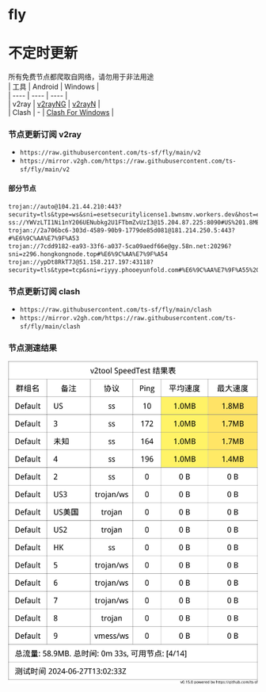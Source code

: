 # fly
# 不定时更新
所有免费节点都爬取自网络，请勿用于非法用途  
|  工具  | Android  | Windows  |  
|  ----  | ----   | ----  |  
| v2ray  | [v2rayNG](https://github.com/2dust/v2rayNG/releases) | [v2rayN](https://github.com/2dust/v2rayN/releases) |  
| Clash  | - | [Clash For Windows](https://github.com/2dust/clashN/releases) | 
  
### 节点更新订阅  v2ray
- `https://raw.githubusercontent.com/ts-sf/fly/main/v2`  
- `https://mirror.v2gh.com/https://raw.githubusercontent.com/ts-sf/fly/main/v2`  

#### 部分节点  
``` 
trojan://auto@104.21.44.210:443?security=tls&type=ws&sni=esetsecuritylicense1.bwnsmv.workers.dev&host=esetsecuritylicense1.bwnsmv.workers.dev#%E6%9C%AA%E7%9F%A52
ss://YWVzLTI1Ni1nY206UENubkg2U1FTbmZvUzI3@15.204.87.225:8090#US%201.8MB%2Fs
trojan://2a706bc6-303d-4589-90b9-1779de85d081@181.214.250.5:443?#%E6%9C%AA%E7%9F%A53
trojan://7cdd9182-ea93-33f6-a037-5ca09aedf66e@gy.58n.net:20296?sni=z296.hongkongnode.top#%E6%9C%AA%E7%9F%A54
trojan://ypDt8RkT7J@51.158.217.197:43118?security=tls&type=tcp&sni=riyyy.phooeyunfold.com#%E6%9C%AA%E7%9F%A55%202.9MB%2Fs
```
### 节点更新订阅  clash
- `https://raw.githubusercontent.com/ts-sf/fly/main/clash`  
- `https://mirror.v2gh.com/https://raw.githubusercontent.com/ts-sf/fly/main/clash`  

### 节点测速结果
![image](traffic.png)
